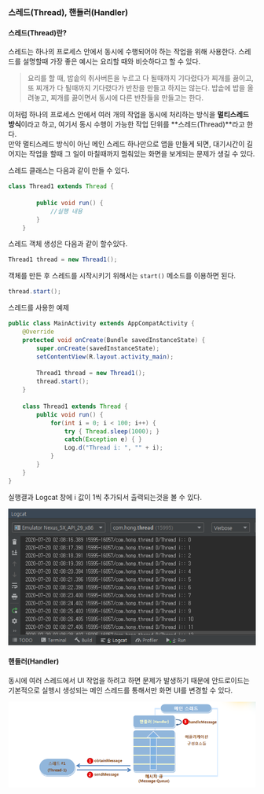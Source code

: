 ### 스레드(Thread), 핸들러(Handler)

#### 스레드(Thread)란?

스레드는 하나의 프로세스 안에서 동시에 수행되어야 하는 작업을 위해 사용한다. 스레드를 설명할때 가장 좋은 예시는 요리할 때와 비슷하다고 할 수 있다.
> 요리를 할 때, 밥솥의 취사버튼을 누르고 다 될때까지 기다렸다가 찌개를 끓이고, 또 찌개가 다 될때까지 기다렸다가 반찬을 만들고 하지는 않는다. 밥솥에 밥을 올려놓고, 찌개를 끓이면서 동시에 다른 반찬들을 만들고는 한다.  

이처럼 하나의 프로세스 안에서 여러 개의 작업을 동시에 처리하는 방식을 **멀티스레드 방식**이라고 하고, 여기서 동시 수행이 가능한 작업 단위를 **스레드(Thread)**라고 한다.
<br>만약 멀티스레드 방식이 아닌 메인 스레드 하나만으로 앱을 만들게 되면, 대기시간이 길어지는 작업을 할때 그 일이 마칠때까지 멈춰있는 화면을 보게되는 문제가 생길 수 있다.

스레드 클래스는 다음과 같이 만들 수 있다.
```java
class Thread1 extends Thread {

        public void run() {
            //실행 내용
        }
    }
```

스레드 객체 생성은 다음과 같이 할수있다.
```java
Thread1 thread = new Thread1();
```

객체를 만든 후 스레드를 시작시키기 위해서는 `start()` 메소드를 이용하면 된다.
```java
thread.start();
```

스레드를 사용한 예제
```java
public class MainActivity extends AppCompatActivity {
    @Override
    protected void onCreate(Bundle savedInstanceState) {
        super.onCreate(savedInstanceState);
        setContentView(R.layout.activity_main);

        Thread1 thread = new Thread1();
        thread.start();
    }

    class Thread1 extends Thread {
        public void run() {
            for(int i = 0; i < 100; i++) {
                try { Thread.sleep(1000); }
                catch(Exception e) { }
                Log.d("Thread i: ", "" + i);
            }
        }
    }
}
```
실행결과 Logcat 창에 i 값이 1씩 추가되서 출력되는것을 볼 수 있다.

![](./img/9/9_1.PNG)

#### 핸들러(Handler)

동시에 여러 스레드에서 UI 작업을 하려고 하면 문제가 발생하기 때문에 안드로이드는 기본적으로 실행시 생성되는 메인 스레드를 통해서만 화면 UI를 변경할 수 있다.


![](./img/9/9_2.png)